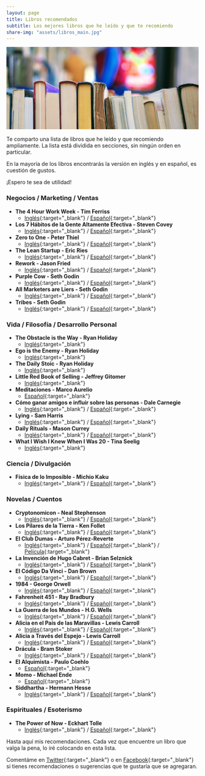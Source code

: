 ```yaml
---
layout: page
title: Libros recomendados
subtitle: Los mejores libros que he leído y que te recomiendo
share-img: "assets/libros_main.jpg"
---
```

![Libros](/assets/libros_main.jpg)

Te comparto una lista de libros que he leído y que recomiendo ampliamente. La lista está dividida en secciones, sin ningún orden en particular.

En la mayoría de los libros encontrarás la versión en inglés y en español, es cuestión de gustos.

¡Espero te sea de utilidad!

### Negocios / Marketing / Ventas
 - **The 4 Hour Work Week - Tim Ferriss**
   - [Inglés](http://amzn.to/2zyb4vj){:target="_blank"} / [Español](http://amzn.to/2yRUPfw){:target="_blank"}
 - **Los 7 Hábitos de la Gente Altamente Efectiva - Steven Covey**
   - [Inglés](http://amzn.to/2zz42GO){:target="_blank"} / [Español](http://amzn.to/2gsg1Ru){:target="_blank"}
 - **Zero to One - Peter Thiel**
   - [Inglés](http://amzn.to/2xODUp9){:target="_blank"} / [Español](http://amzn.to/2xPhpFv){:target="_blank"}
 - **The Lean Startup - Eric Ries**
   - [Inglés](http://amzn.to/2xPzPpy){:target="_blank"} / [Español](http://amzn.to/2gsqOeP){:target="_blank"}
 - **Rework - Jason Fried**
   - [Inglés](http://amzn.to/2zy9zxb){:target="_blank"} / [Español](http://amzn.to/2yxBcIi){:target="_blank"}
 - **Purple Cow - Seth Godin**
   - [Inglés](http://amzn.to/2zjdw7P){:target="_blank"} / [Español](http://amzn.to/2zyMKJx){:target="_blank"}
 - **All Marketers are Liers - Seth Godin**
   - [Inglés](http://amzn.to/2yxyFh0){:target="_blank"} / [Español](http://amzn.to/2xO3w5F){:target="_blank"}
 - **Tribes - Seth Godin**
   - [Inglés](http://amzn.to/2ziXM4T){:target="_blank"} / [Español](http://amzn.to/2zjGsgf){:target="_blank"}

### Vida / Filosofía / Desarrollo Personal
 - **The Obstacle is the Way - Ryan Holiday**
   - [Inglés](http://amzn.to/2ziwo78){:target="_blank"}
 - **Ego is the Enemy - Ryan Holiday**
   - [Inglés](http://amzn.to/2zkSA0l){:target="_blank"}
 - **The Daily Stoic - Ryan Holiday**
   - [Inglés](http://amzn.to/2zjAZG9){:target="_blank"}
 - **Little Red Book of Selling - Jeffrey Gitomer**
   - [Inglés](http://amzn.to/2zj1vzt){:target="_blank"}
 - **Meditaciones - Marco Aurelio**
   - [Español](http://amzn.to/2ySDcMB){:target="_blank"}
 - **Cómo ganar amigos e influir sobre las personas - Dale Carnegie**
   - [Inglés](http://amzn.to/2ziz2tr){:target="_blank"} / [Español](http://amzn.to/2yvMfQC){:target="_blank"}
 - **Lying - Sam Harris**
   - [Inglés](http://amzn.to/2yRDZgB){:target="_blank"} / [Español](http://amzn.to/2zyPNSb){:target="_blank"}
 - **Daily Rituals - Mason Currey**
   - [Inglés](http://amzn.to/2zjxjEl){:target="_blank"} / [Español](http://amzn.to/2xQRPzN){:target="_blank"}
 - **What I Wish I Knew When I Was 20 - Tina Seelig**
   - [Inglés](http://amzn.to/2ziYIWX){:target="_blank"}


### Ciencia / Divulgación
 - **Física de lo Imposible - Michio Kaku**
   - [Inglés](http://amzn.to/2yybinL){:target="_blank"} / [Español](http://amzn.to/2zksc6H){:target="_blank"}

### Novelas / Cuentos
 - **Cryptonomicon - Neal Stephenson**
   - [Inglés](http://amzn.to/2yutOeV){:target="_blank"} / [Español](http://amzn.to/2zjBrnI){:target="_blank"}
 - **Los Pilares de la Tierra - Ken Follet**
   - [Inglés](http://amzn.to/2yT10Qq){:target="_blank"} / [Español](http://amzn.to/2zjeFws){:target="_blank"}
 - **El Club Dumas - Arturo Pérez-Reverte**
   - [Inglés](http://amzn.to/2yT70bZ){:target="_blank"} / [Español](http://amzn.to/2zyWBz5){:target="_blank"} / [Película](http://amzn.to/2yxArih){:target="_blank"}
 - **La Invención de Hugo Cabret - Brian Selznick**
   - [Inglés](http://amzn.to/2yxFsHR){:target="_blank"} / [Español](http://amzn.to/2xQ6R8T){:target="_blank"}
 - **El Código Da Vinci - Dan Brown**
   - [Inglés](http://amzn.to/2zydkmh){:target="_blank"} / [Español](http://amzn.to/2yxFhvV){:target="_blank"}
 - **1984 - George Orwell**
   - [Inglés](http://amzn.to/2xOlhBH){:target="_blank"} / [Español](http://amzn.to/2yxHrff){:target="_blank"}
 - **Fahrenheit 451 - Ray Bradbury**
   - [Inglés](http://amzn.to/2zyWnrJ){:target="_blank"} / [Español](http://amzn.to/2zjFa4G){:target="_blank"}
 - **La Guerra de los Mundos - H.G. Wells**
   - [Inglés](http://amzn.to/2zxLRAZ){:target="_blank"} / [Español](http://amzn.to/2gtbBK9){:target="_blank"}
 - **Alicia en el País de las Maravillas - Lewis Carroll**
   - [Inglés](http://amzn.to/2x5u56z){:target="_blank"} / [Español](http://amzn.to/2kZOZ5p){:target="_blank"}
 - **Alicia a Través del Espejo - Lewis Carroll**
   - [Inglés](http://amzn.to/2zjg0mL){:target="_blank"} / [Español](http://amzn.to/2kZOZ5p){:target="_blank"}
 - **Drácula - Bram Stoker**
   - [Inglés](http://amzn.to/2yxHdor){:target="_blank"} / [Español](http://amzn.to/2yxHzev){:target="_blank"}
 - **El Alquimista - Paulo Coehlo**
   - [Español](http://amzn.to/2ywOG6T){:target="_blank"}
 - **Momo - Michael Ende**
   - [Español](http://amzn.to/2xQjhOn){:target="_blank"}
 - **Siddhartha - Hermann Hesse**
   - [Inglés](http://amzn.to/2x60k5A){:target="_blank"} / [Español](http://amzn.to/2xOIHvD){:target="_blank"}

### Espirituales / Esoterismo
 - **The Power of Now - Eckhart Tolle**
   - [Inglés](http://amzn.to/2zy9qd6){:target="_blank"} / [Español](http://amzn.to/2xP44gu){:target="_blank"}

Hasta aquí mis recomendaciones. Cada vez que encuentre un libro que valga la pena, lo iré colocando en esta lista.

Comentáme en [Twitter](http://www.twitter.com/lalomergo){:target="_blank"} o en [Facebook](http://www.facebook.com/lalomergo){:target="_blank"} si tienes recomendaciones o sugerencias que te gustaría que se agregaran.
